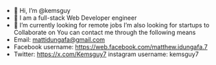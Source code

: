 - 👋 Hi, I’m @kemsguy
- 👀 I am a full-stack Web Developer engineer
- 🌱 I’m currently looking for remote jobs
 I’m also looking for startups to Collaborate on
You can contact me through the following means
- Email: mattidungafa@gmail.com
- Facebook username: https://web.facebook.com/matthew.idungafa.7
- Twitter: https://x.com/Kemsguy7
instagram username: kemsguy7

